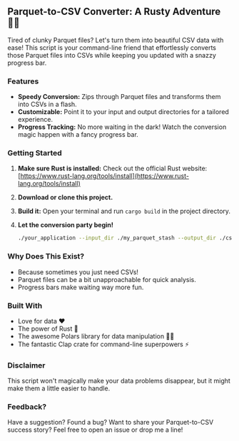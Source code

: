 ## Parquet-to-CSV Converter: A Rusty Adventure 🚣‍♀️

Tired of clunky Parquet files? Let's turn them into beautiful CSV data with ease! This script is your command-line friend that effortlessly converts those Parquet files into CSVs while keeping you updated with a snazzy progress bar.

### Features

* **Speedy Conversion:** Zips through Parquet files and transforms them into CSVs in a flash.
* **Customizable:** Point it to your input and output directories for a tailored experience.
* **Progress Tracking:** No more waiting in the dark! Watch the conversion magic happen with a fancy progress bar.

### Getting Started

1. **Make sure Rust is installed:** Check out the official Rust website: [https://www.rust-lang.org/tools/install](https://www.rust-lang.org/tools/install)
2. **Download or clone this project.**
3. **Build it:** Open your terminal and run `cargo build` in the project directory. 
4. **Let the conversion party begin!**  

   ```bash
   ./your_application --input_dir ./my_parquet_stash --output_dir ./csv_files 

### Why Does This Exist?
- Because sometimes you just need CSVs!
- Parquet files can be a bit unapproachable for quick analysis.
- Progress bars make waiting way more fun.

### Built With
- Love for data ❤️
- The power of Rust 🦀
- The awesome Polars library for data manipulation 🐻‍❄️
- The fantastic Clap crate for command-line superpowers ⚡

### Disclaimer
This script won't magically make your data problems disappear, but it might make them a little easier to handle.

### Feedback?
Have a suggestion? Found a bug? Want to share your Parquet-to-CSV success story? Feel free to open an issue or drop me a line!
